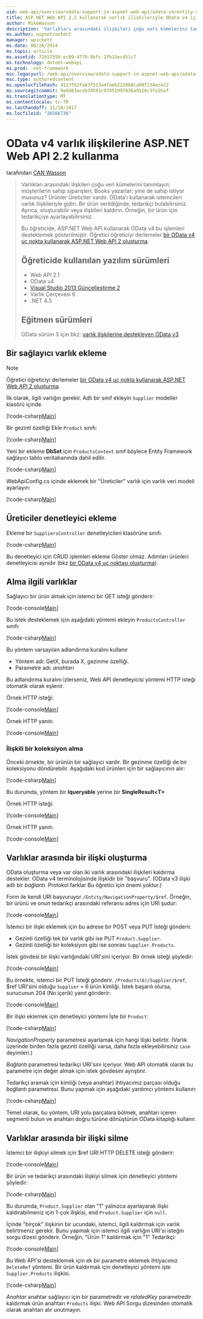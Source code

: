 ```yaml
---
uid: web-api/overview/odata-support-in-aspnet-web-api/odata-v4/entity-relations-in-odata-v4
title: ASP.NET Web API 2.2 kullanarak varlık ilişkileriyle OData v4 içinde | Microsoft Docs
author: MikeWasson
description: 'Varlıkları arasındaki ilişkileri çoğu veri kümelerini tanımlayın: müşterilerin sahip siparişleri; Books yazarlar; yine de sahip istiyor musunuz? Ürünler Üreticiler vardır. OData kullanarak, istemciler üzerinde gidebilirsiniz...'
ms.author: aspnetcontent
manager: wpickett
ms.date: 06/26/2014
ms.topic: article
ms.assetid: 72657550-ec09-4779-9bfc-2fb15ecd51c7
ms.technology: dotnet-webapi
ms.prod: .net-framework
msc.legacyurl: /web-api/overview/odata-support-in-aspnet-web-api/odata-v4/entity-relations-in-odata-v4
msc.type: authoredcontent
ms.openlocfilehash: 4127fb2fa83f513a4faeb222068ca99f234ece22
ms.sourcegitcommit: 9a9483aceb34591c97451997036a9120c3fe2baf
ms.translationtype: MT
ms.contentlocale: tr-TR
ms.lasthandoff: 11/10/2017
ms.locfileid: "26566736"
---
```

<a name="entity-relations-in-odata-v4-using-aspnet-web-api-22"></a>OData v4 varlık ilişkilerine ASP.NET Web API 2.2 kullanma
====================
tarafından [CAN Wasson](https://github.com/MikeWasson)

> Varlıkları arasındaki ilişkileri çoğu veri kümelerini tanımlayın: müşterilerin sahip siparişleri; Books yazarlar; yine de sahip istiyor musunuz? Ürünler Üreticiler vardır. OData'ı kullanarak istemcileri varlık ilişkileriyle gidin. Bir ürün verildiğinde, tedarikçi bulabilirsiniz. Ayrıca, oluşturabilir veya ilişkileri kaldırın. Örneğin, bir ürün için tedarikçiye ayarlayabilirsiniz.
> 
> Bu öğreticide, ASP.NET Web API kullanarak OData v4 bu işlemleri desteklemek gösterilmiştir. Öğretici öğreticiyi derlemeler [bir OData v4 uç nokta kullanarak ASP.NET Web API 2 oluşturma](create-an-odata-v4-endpoint.md).
> 
> ## <a name="software-versions-used-in-the-tutorial"></a>Öğreticide kullanılan yazılım sürümleri
> 
> 
> - Web API 2.1
> - OData v4
> - [Visual Studio 2013 Güncelleştirme 2](https://www.visualstudio.com/downloads/download-visual-studio-vs)
> - Varlık Çerçevesi 6
> - .NET 4.5
> 
> 
> ## <a name="tutorial-versions"></a>Eğitmen sürümleri
> 
> OData sürüm 3 için bkz: [varlık ilişkilerine destekleyen OData v3](https://asp.net/web-api/overview/odata-support-in-aspnet-web-api/odata-v3/working-with-entity-relations).


## <a name="add-a-supplier-entity"></a>Bir sağlayıcı varlık ekleme

> [!NOTE]
> Öğretici öğreticiyi derlemeler [bir OData v4 uç nokta kullanarak ASP.NET Web API 2 oluşturma](create-an-odata-v4-endpoint.md).


İlk olarak, ilgili varlığın gerekir. Adlı bir sınıf ekleyin `Supplier` modeller klasörü içinde.

[!code-csharp[Main](entity-relations-in-odata-v4/samples/sample1.cs)]

Bir gezinti özelliği Ekle `Product` sınıfı:

[!code-csharp[Main](entity-relations-in-odata-v4/samples/sample2.cs?highlight=13-15)]

Yeni bir ekleme **DbSet** için `ProductsContext` sınıf böylece Entity Framework sağlayıcı tablo veritabanında dahil edilir.

[!code-csharp[Main](entity-relations-in-odata-v4/samples/sample3.cs?highlight=10)]

WebApiConfig.cs içinde eklemek bir &quot;Üreticiler&quot; varlık için varlık veri modeli ayarlayın:

[!code-csharp[Main](entity-relations-in-odata-v4/samples/sample4.cs?highlight=6)]

## <a name="add-a-suppliers-controller"></a>Üreticiler denetleyici ekleme

Ekleme bir `SuppliersController` denetleyicileri klasörüne sınıfı.

[!code-csharp[Main](entity-relations-in-odata-v4/samples/sample5.cs)]

Bu denetleyici için CRUD işlemleri ekleme Göster olmaz. Adımları ürünleri denetleyicisi aynıdır (bkz [bir OData v4 uç noktası oluşturma](create-an-odata-v4-endpoint.md)).

## <a name="getting-related-entities"></a>Alma ilgili varlıklar

Sağlayıcı bir ürün almak için istemci bir GET isteği gönderir:

[!code-console[Main](entity-relations-in-odata-v4/samples/sample6.cmd)]

Bu istek desteklemek için aşağıdaki yöntemi ekleyin `ProductsController` sınıfı:

[!code-csharp[Main](entity-relations-in-odata-v4/samples/sample7.cs)]

Bu yöntem varsayılan adlandırma kuralını kullanır

- Yöntem adı: GetX, burada X, gezinme özelliği.
- Parametre adı: *anahtarı*

Bu adlandırma kuralını izlerseniz, Web API denetleyicisi yöntemi HTTP isteği otomatik olarak eşlenir.

Örnek HTTP isteği:

[!code-console[Main](entity-relations-in-odata-v4/samples/sample8.cmd)]

Örnek HTTP yanıtı:

[!code-console[Main](entity-relations-in-odata-v4/samples/sample9.cmd)]

### <a name="getting-a-related-collection"></a>İlişkili bir koleksiyon alma

Önceki örnekte, bir ürünün bir sağlayıcı vardır. Bir gezinme özelliği de bir koleksiyonu döndürebilir. Aşağıdaki kod ürünleri için bir sağlayıcının alır:

[!code-csharp[Main](entity-relations-in-odata-v4/samples/sample10.cs)]

Bu durumda, yöntem bir **Iqueryable** yerine bir **SingleResult&lt;T&gt;**

Örnek HTTP isteği:

[!code-console[Main](entity-relations-in-odata-v4/samples/sample11.cmd)]

Örnek HTTP yanıtı:

[!code-console[Main](entity-relations-in-odata-v4/samples/sample12.cmd)]

## <a name="creating-a-relationship-between-entities"></a>Varlıklar arasında bir ilişki oluşturma

OData oluşturma veya var olan iki varlık arasındaki ilişkileri kaldırma destekler. OData v4 terminolojisinde ilişkidir bir &quot;başvuru&quot;. (OData v3 ilişki adlı bir *bağlantı*. Protokol farklar Bu öğretici için önemi yoktur.)

Form ile kendi URI başvuruyor `/Entity/NavigationProperty/$ref`. Örneğin, bir ürünü ve onun tedarikçi arasındaki referansı adres için URI şudur:

[!code-console[Main](entity-relations-in-odata-v4/samples/sample13.cmd)]

İstemci bir ilişki eklemek için bu adrese bir POST veya PUT İsteği gönderir.

- Gezinti özelliği tek bir varlık gibi ise PUT `Product.Supplier`.
- Gezinti özelliği bir koleksiyon gibi ise sonrası `Supplier.Products`.

İstek gövdesi bir ilişki varlığındaki URI'sini içeriyor. Bir örnek isteği şöyledir:

[!code-console[Main](entity-relations-in-odata-v4/samples/sample14.cmd)]

Bu örnekte, istemci bir PUT İsteği gönderir. `/Products(6)/Supplier/$ref`, $ref URI'sini olduğu `Supplier` = 6 ürün kimliği. İstek başarılı olursa, sunucunun 204 (No içerik) yanıt gönderir:

[!code-console[Main](entity-relations-in-odata-v4/samples/sample15.cmd)]

Bir ilişki eklemek için denetleyici yöntemi İşte bir `Product`:

[!code-csharp[Main](entity-relations-in-odata-v4/samples/sample16.cs)]

*NavigationProperty* parametresi ayarlamak için hangi ilişki belirtir. (Varlık üzerinde birden fazla gezinti özelliği varsa, daha fazla ekleyebilirsiniz `case` deyimleri.)

*Bağlantı* parametresi tedarikçi URI'sini içeriyor. Web API otomatik olarak bu parametre için değer almak için istek gövdesini ayrıştırır.

Tedarikçi aramak için kimliği (veya anahtar) ihtiyacımız parçası olduğu *bağlantı* parametresi. Bunu yapmak için aşağıdaki yardımcı yöntemi kullanın:

[!code-csharp[Main](entity-relations-in-odata-v4/samples/sample17.cs)]

Temel olarak, bu yöntem, URI yolu parçalara bölmek, anahtarı içeren segmenti bulun ve anahtarı doğru türüne dönüştürün OData kitaplığı kullanır.

## <a name="deleting-a-relationship-between-entities"></a>Varlıklar arasında bir ilişki silme

İstemci bir ilişkiyi silmek için $ref URI HTTP DELETE isteği gönderir:

[!code-console[Main](entity-relations-in-odata-v4/samples/sample18.cmd)]

Bir ürün ve tedarikçi arasındaki ilişkiyi silmek için denetleyici yöntemi şöyledir:

[!code-csharp[Main](entity-relations-in-odata-v4/samples/sample19.cs)]

Bu durumda, `Product.Supplier` olan &quot;1&quot; yalnızca ayarlayarak ilişki kaldırabilmeniz için 1-çok ilişkisi, end `Product.Supplier` için `null`.

İçinde &quot;birçok&quot; ilişkinin bir ucundaki, istemci, ilgili kaldırmak için varlık belirtmeniz gerekir. Bunu yapmak için istemci ilgili varlığın URI'si isteğin sorgu dizesi gönderir. Örneğin, "Ürün 1" kaldırmak için "1" Tedarikçi:

[!code-console[Main](entity-relations-in-odata-v4/samples/sample20.cmd?highlight=1)]

Bu Web API'si desteklemek için ek bir parametre eklemek ihtiyacımız `DeleteRef` yöntemi. Bir ürün kaldırmak için denetleyici yöntemi işte `Supplier.Products` ilişkisi.

[!code-csharp[Main](entity-relations-in-odata-v4/samples/sample21.cs)]

*Anahtar* anahtar sağlayıcı için bir parametredir ve *relatedKey* parametredir kaldırmak ürün anahtarı `Products` ilişki. Web API Sorgu dizesinden otomatik olarak anahtarı alır unutmayın.
